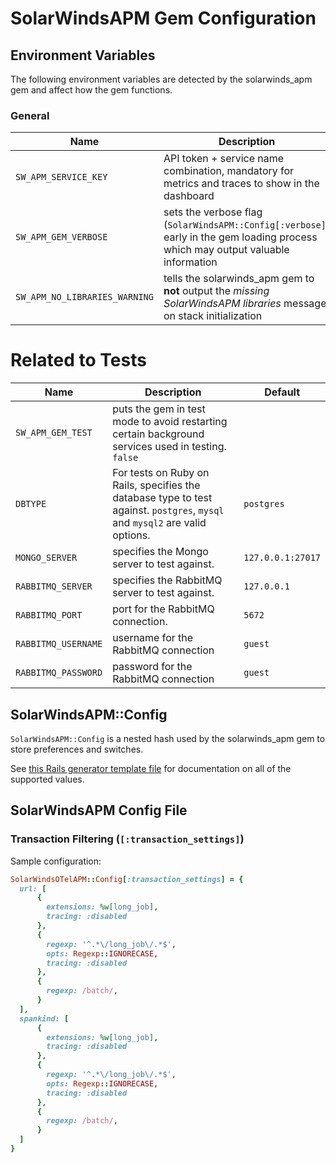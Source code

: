 # SolarWindsAPM Gem Configuration

## Environment Variables

The following environment variables are detected by the solarwinds_apm gem and affect how the gem functions.

### General

Name | Description | Default
---- | ----------- | -------
`SW_APM_SERVICE_KEY` | API token + service name combination, mandatory for metrics and traces to show in the dashboard |
`SW_APM_GEM_VERBOSE` | sets the verbose flag (`SolarWindsAPM::Config[:verbose]`) early in the gem loading process which may output valuable information | `false`
`SW_APM_NO_LIBRARIES_WARNING` | tells the solarwinds_apm gem to __not__ output the _missing SolarWindsAPM libraries_ message on stack initialization | `false`

# Related to Tests

Name | Description | Default
---- | ----------- | -------
`SW_APM_GEM_TEST` | puts the gem in test mode to avoid restarting certain background services used in testing.   `false`
`DBTYPE` | For tests on Ruby on Rails, specifies the database type to test against.  `postgres`, `mysql` and `mysql2` are valid options. | `postgres`
`MONGO_SERVER` | specifies the Mongo server to test against. | `127.0.0.1:27017`
`RABBITMQ_SERVER` | specifies the RabbitMQ server to test against. | `127.0.0.1`
`RABBITMQ_PORT` | port for the RabbitMQ connection. | `5672`
`RABBITMQ_USERNAME` | username for the RabbitMQ connection | `guest`
`RABBITMQ_PASSWORD` | password for the RabbitMQ connection | `guest`

## SolarWindsAPM::Config

`SolarWindsAPM::Config` is a nested hash used by the solarwinds_apm gem to store preferences and switches.

See [this Rails generator template file](https://github.com/librato/ruby-solarwinds/blob/master/lib/rails/generators/solarwinds_apm/templates/sw_apm_initializer.rb) for documentation on all of the supported values.


## SolarWindsAPM Config File

### Transaction Filtering (`[:transaction_settings]`)

Sample configuration:
```ruby
SolarWindsOTelAPM::Config[:transaction_settings] = {
  url: [
      {
        extensions: %w[long_job],
        tracing: :disabled
      },
      {
        regexp: '^.*\/long_job\/.*$',
        opts: Regexp::IGNORECASE,
        tracing: :disabled
      },
      {
        regexp: /batch/,
      }
  ],
  spankind: [
      {
        extensions: %w[long_job],
        tracing: :disabled
      },
      {
        regexp: '^.*\/long_job\/.*$',
        opts: Regexp::IGNORECASE,
        tracing: :disabled
      },
      {
        regexp: /batch/,
      }
  ]
}
```